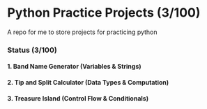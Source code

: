# Python Practice Projects (3/100)

A repo for me to store projects for practicing python

### Status (3/100)
#### 1. Band Name Generator (Variables & Strings)
#### 2. Tip and Split Calculator (Data Types & Computation)
#### 3. Treasure Island (Control Flow & Conditionals)